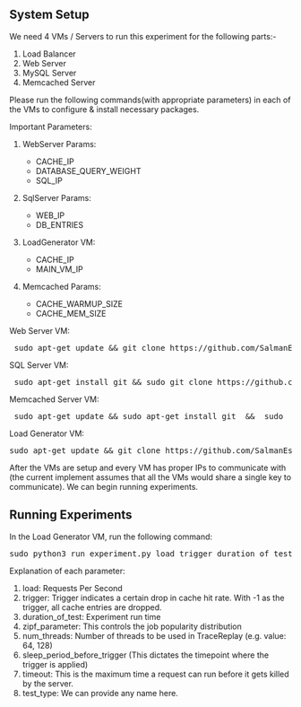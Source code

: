 ## System Setup

We need 4 VMs / Servers to run this experiment for the following parts:-

1. Load Balancer 
2. Web Server
3. MySQL Server
4. Memcached Server 


Please run the following commands(with appropriate parameters) in each of the VMs to configure & install necessary packages.  

Important Parameters: 
1. WebServer Params:
    * CACHE_IP
    * DATABASE_QUERY_WEIGHT
    * SQL_IP
2. SqlServer Params:
    * WEB_IP
    * DB_ENTRIES

3. LoadGenerator VM:
    * CACHE_IP
    * MAIN_VM_IP

4. Memcached Params:
    * CACHE_WARMUP_SIZE
    * CACHE_MEM_SIZE

Web Server VM:
<pre> sudo apt-get update && git clone https://github.com/SalmanEstyak/Metastability && cd Metastability &&  cd setup_scripts && sudo chmod +x setup_server.sh && ./setup_server.sh {SQL_IP} {CACHE_IP} {DATABASE_QUERY_WEIGHT} </pre>

SQL Server VM:
 <pre> sudo apt-get install git && sudo git clone https://github.com/SalmanEstyak/Metastability.git && cd Metastability && cd setup_scripts &&  sudo chmod +x setup_mysql.sh && ./setup_mysql.sh {WEB_IP} {DB_ENTRIES}"</pre>

Memcached Server VM:
<pre> sudo apt-get update && sudo apt-get install git  &&  sudo  git clone https://github.com/SalmanEstyak/Metastability.git && cd Metastability && cd setup_scripts &&  sudo chmod +x setup_memcached.sh && ./setup_memcached.sh {CACHE_MEM_SIZE} {CACHE_WARMUP_SIZE}"</pre>

Load Generator VM:
<pre>sudo apt-get update && git clone https://github.com/SalmanEstyak/Metastability.git && cd Metastability && cd setup_scripts && sudo chmod +x setup_client.sh && ./setup_client.sh {WEB_IP} {CACHE_IP} {DB_ENTRIES} {MAIN_VM_IP}"</pre>


After the VMs are setup and every VM has proper IPs to communicate with (the current implement assumes that all the VMs would share a single key to communicate). We can begin running experiments.


## Running Experiments

In the Load Generator VM, run the following command:

<pre>sudo python3 run_experiment.py load trigger duration_of_test zipf_parameter num_threads sleep_period_before_trigger timeout test_type </pre>

Explanation of each parameter:

1. load: Requests Per Second 
2. trigger: Trigger indicates a certain drop in cache hit rate. With -1 as the trigger, all cache entries are dropped.
3. duration_of_test: Experiment run time 
4. zipf_parameter: This controls the job popularity distribution 
5. num_threads: Number of threads to be used in TraceReplay (e.g. value: 64, 128)
6. sleep_period_before_trigger (This dictates the timepoint where the trigger is applied)
7. timeout: This is the maximum time a request can run before it gets killed by the server.  
8. test_type: We can provide any name here. 


